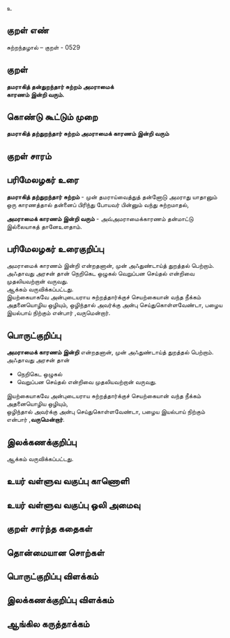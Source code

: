 உ

## குறள் எண் 

சுற்றந்தழால் – குறள் - 0529  

## குறள் 

**தமராகித் தன்துறந்தார் சுற்றம் அமராமைக்  
காரணம் இன்றி வரும்.**

## கொண்டு கூட்டும் முறை

**தமராகித் தற்துறந்தார் சுற்றம் அமராமைக் காரணம் இன்றி வரும்**
## குறள் சாரம் 


## பரிமேலழகர் உரை

**தமராகித் தற்துறந்தார் சுற்றம்** - முன் தமராய்வைத்துத் தன்னோடு அமராது யாதானும் ஒரு காரணத்தால் தன்னைப் பிரிந்து போயவர் பின்னும் வந்து சுற்றமாதல்,  

**அமராமைக் காரணம் இன்றி வரும்** - அவ்அமராமைக்காரணம் தன்மாட்டு இல்லையாகத் தானேஉளதாம். 

## பரிமேலழகர் உரைகுறிப்பு   

அமராமைக் காரணம் இன்றி என்றதனான், முன் அஃதுண்டாய்த் துறத்தல் பெற்றாம்.  
அஃதாவது அரசன் தான் நெறிகெட ஒழுகல் வெறுப்பன செய்தல் என்றிவை முதலியவற்றான் வருவது.  
ஆக்கம் வருவிக்கப்பட்டது.  
இயற்கையாகவே அன்புடையராய சுற்றத்தார்க்குச் செயற்கையான் வந்த நீக்கம் அதனையொழிய ஒழியும், ஒழிந்தால் அவர்க்கு அன்பு செய்துகொள்ளவேண்டா, பழைய இயல்பாய் நிற்கும் என்பார் ,வருமென்றார்.   

## பொருட்குறிப்பு   

**அமராமைக் காரணம் இன்றி** என்றதனான், முன் அஃதுண்டாய்த் துறத்தல் பெற்றாம்.  
அஃதாவது அரசன் தான்  
* நெறிகெட ஒழுகல்  
* வெறுப்பன செய்தல் என்றிவை முதலியவற்றான் வருவது.  

இயற்கையாகவே அன்புடையராய சுற்றத்தார்க்குச் செயற்கையான் வந்த நீக்கம் அதனையொழிய ஒழியும்,  
ஒழிந்தால் அவர்க்கு அன்பு செய்துகொள்ளவேண்டா, பழைய இயல்பாய் நிற்கும் என்பார் ,**வருமென்றார்**.   

## இலக்கணக்குறிப்பு  

ஆக்கம் வருவிக்கப்பட்டது.    

## உயர் வள்ளுவ வகுப்பு காணொளி


## உயர் வள்ளுவ வகுப்பு ஒலி அமைவு 

 
## குறள் சார்ந்த கதைகள் 


## தொன்மையான சொற்கள்


## பொருட்குறிப்பு விளக்கம்


## இலக்கணக்குறிப்பு விளக்கம்


## ஆங்கில கருத்தாக்கம் 


